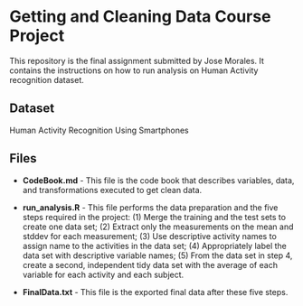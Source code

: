 # Getting and Cleaning Data Course Project

This repository is the final assignment submitted by Jose Morales. It contains the instructions on how to run analysis on Human Activity recognition dataset.

## Dataset
Human Activity Recognition Using Smartphones

## Files

* **CodeBook.md** - This file is the code book that describes variables, data, and transformations executed to get clean data.

* **run_analysis.R** - This file performs the data preparation and the five steps required in the project:
(1) Merge the training and the test sets to create one data set; 
(2) Extract only the measurements on the mean and stddev for each measurement; 
(3) Use descriptive activity names to assign name to the activities in the data set;
(4) Appropriately label the data set with descriptive variable names;
(5) From the data set in step 4, create a second, independent tidy data set with the average of each variable for each activity and each subject.

* **FinalData.txt** - This file is the exported final data after these five steps.
